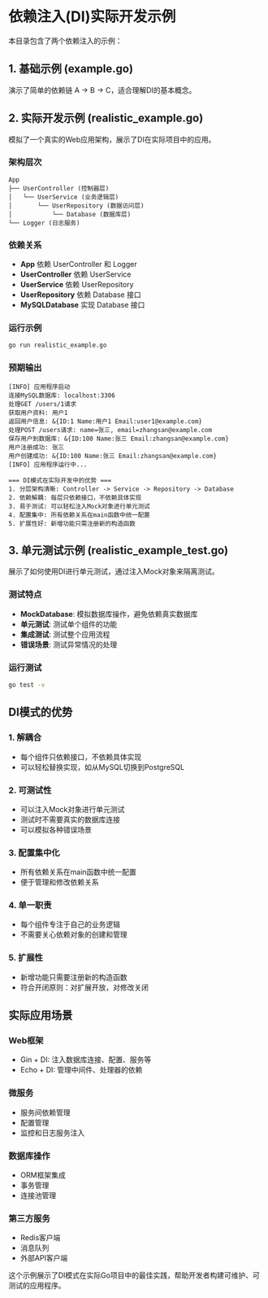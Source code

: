 # 依赖注入(DI)实际开发示例

本目录包含了两个依赖注入的示例：

## 1. 基础示例 (example.go)
演示了简单的依赖链 A -> B -> C，适合理解DI的基本概念。

## 2. 实际开发示例 (realistic_example.go)
模拟了一个真实的Web应用架构，展示了DI在实际项目中的应用。

### 架构层次
```
App
├── UserController (控制器层)
│   └── UserService (业务逻辑层)
│       └── UserRepository (数据访问层)
│           └── Database (数据库层)
└── Logger (日志服务)
```

### 依赖关系
- **App** 依赖 UserController 和 Logger
- **UserController** 依赖 UserService
- **UserService** 依赖 UserRepository
- **UserRepository** 依赖 Database 接口
- **MySQLDatabase** 实现 Database 接口

### 运行示例
```bash
go run realistic_example.go
```

### 预期输出
```
[INFO] 应用程序启动
连接MySQL数据库: localhost:3306
处理GET /users/1请求
获取用户资料: 用户1
返回用户信息: &{ID:1 Name:用户1 Email:user1@example.com}
处理POST /users请求: name=张三, email=zhangsan@example.com
保存用户到数据库: &{ID:100 Name:张三 Email:zhangsan@example.com}
用户注册成功: 张三
用户创建成功: &{ID:100 Name:张三 Email:zhangsan@example.com}
[INFO] 应用程序运行中...

=== DI模式在实际开发中的优势 ===
1. 分层架构清晰: Controller -> Service -> Repository -> Database
2. 依赖解耦: 每层只依赖接口，不依赖具体实现
3. 易于测试: 可以轻松注入Mock对象进行单元测试
4. 配置集中: 所有依赖关系在main函数中统一配置
5. 扩展性好: 新增功能只需注册新的构造函数
```

## 3. 单元测试示例 (realistic_example_test.go)
展示了如何使用DI进行单元测试，通过注入Mock对象来隔离测试。

### 测试特点
- **MockDatabase**: 模拟数据库操作，避免依赖真实数据库
- **单元测试**: 测试单个组件的功能
- **集成测试**: 测试整个应用流程
- **错误场景**: 测试异常情况的处理

### 运行测试
```bash
go test -v
```

## DI模式的优势

### 1. 解耦合
- 每个组件只依赖接口，不依赖具体实现
- 可以轻松替换实现，如从MySQL切换到PostgreSQL

### 2. 可测试性
- 可以注入Mock对象进行单元测试
- 测试时不需要真实的数据库连接
- 可以模拟各种错误场景

### 3. 配置集中化
- 所有依赖关系在main函数中统一配置
- 便于管理和修改依赖关系

### 4. 单一职责
- 每个组件专注于自己的业务逻辑
- 不需要关心依赖对象的创建和管理

### 5. 扩展性
- 新增功能只需要注册新的构造函数
- 符合开闭原则：对扩展开放，对修改关闭

## 实际应用场景

### Web框架
- Gin + DI: 注入数据库连接、配置、服务等
- Echo + DI: 管理中间件、处理器的依赖

### 微服务
- 服务间依赖管理
- 配置管理
- 监控和日志服务注入

### 数据库操作
- ORM框架集成
- 事务管理
- 连接池管理

### 第三方服务
- Redis客户端
- 消息队列
- 外部API客户端

这个示例展示了DI模式在实际Go项目中的最佳实践，帮助开发者构建可维护、可测试的应用程序。